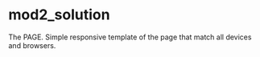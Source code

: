 # mod2_solution
The PAGE. Simple responsive template of the page that match all devices and browsers.
